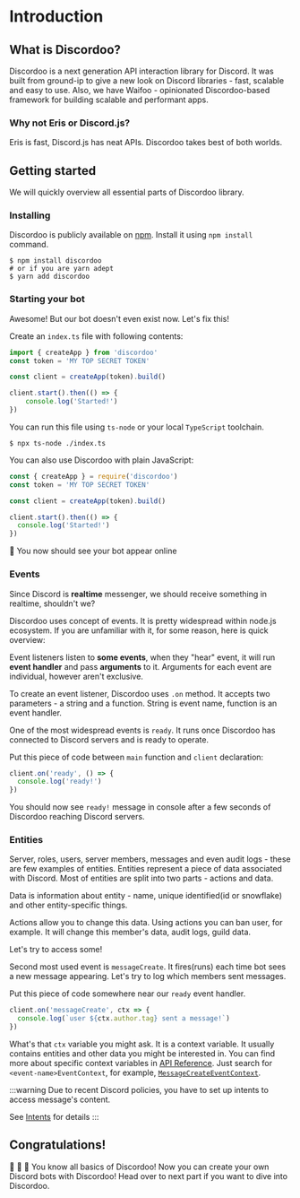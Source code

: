 # Introduction
## What is Discordoo?
Discordoo is a next generation API interaction library for Discord. It was built from ground-ip
to give a new look on Discord libraries - fast, scalable and easy to use. Also, we have Waifoo - opinionated
Discordoo-based framework for building scalable and performant apps.
### Why not Eris or Discord.js?
Eris is fast, Discord.js has neat APIs. Discordoo takes best of both worlds.

## Getting started
We will quickly overview all essential parts of Discordoo library.
### Installing
Discordoo is publicly available on [npm](https://npmjs.com/discordoo). Install it using `npm install` command.
```shell
$ npm install discordoo
# or if you are yarn adept
$ yarn add discordoo
```

### Starting your bot
Awesome! But our bot doesn't even exist now. Let's fix this!

Create an `index.ts` file with following contents:

```ts
import { createApp } from 'discordoo'
const token = 'MY TOP SECRET TOKEN'

const client = createApp(token).build()

client.start().then(() => {
    console.log('Started!')
})
```

You can run this file using `ts-node` or your local `TypeScript` toolchain.

```shell
$ npx ts-node ./index.ts
```

You can also use Discordoo with plain JavaScript:
```js
const { createApp } = require('discordoo')
const token = 'MY TOP SECRET TOKEN'

const client = createApp(token).build()

client.start().then(() => {
  console.log('Started!')
})
```

 
:tada: You now should see your bot appear online

### Events
Since Discord is **realtime** messenger, we should receive something in realtime, shouldn't we?

Discordoo uses concept of events. It is pretty widespread within node.js ecosystem.
If you are unfamiliar with it, for some reason, here is quick overview:

Event listeners listen to **some events**, when they "hear" event, it will run **event handler** and pass
**arguments** to it. Arguments for each event are individual, however aren't exclusive.

To create an event listener, Discordoo uses `.on` method. It accepts two parameters - a string and a function.
String is event name, function is an event handler.

One of the most widespread events is `ready`. It runs once Discordoo has connected to 
Discord servers and is ready to operate.

Put this piece of code between `main` function and `client` declaration:
```ts
client.on('ready', () => {
  console.log('ready!')
})
```

You should now see `ready!` message in console after a few seconds of Discordoo reaching Discord servers.

### Entities
Server, roles, users, server members, messages and even audit logs - these are few examples of entities. 
Entities represent a piece of data associated with Discord. Most of entities are split into two parts - actions and data.

Data is information about entity - name, unique identified(id or snowflake) and other entity-specific things.

Actions allow you to change this data. Using actions you can ban user, for example. It will change this member's data, audit logs, guild data.

Let's try to access some!

Second most used event is `messageCreate`. It fires(runs) each time bot sees a new message appearing.
Let's try to log which members sent messages.

Put this piece of code somewhere near our `ready` event handler.

```ts
client.on('messageCreate', ctx => {
  console.log(`user ${ctx.author.tag} sent a message!`)
})
```

What's that `ctx` variable you might ask. It is a context variable. It usually contains entities and other data you might be interested in. You can find more about specific context variables in [API Reference](https://ddoo.dev/api). Just search for `<event-name>EventContext`, for example, [`MessageCreateEventContext`](https://ddoo.dev/api/events/interfaces/MessageCreateEventContext).

:::warning 
Due to recent Discord policies, you have to set up intents to access message's content.

See [Intents](part-one/intents.md) for details
:::

## Congratulations!
:tada: :tada: :tada: You know all basics of Discordoo! Now you can create your own Discord bots with Discordoo! Head over to next part if you want to dive into Discordoo.
